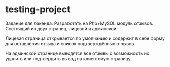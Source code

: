 # testing-project
Задание для бэкенда:
Разработать на Php+MySQL модуль отзывов. Состоящий из двух страниц, лицевой и админской.

 Лицевая страница открывается по умолчанию и содержит в себе форму для оставления отзыва и список подтверждённых отзывов.

 На админской странице выводятся все отзывы с возможность их удалить или подтвердить вывод на клиентскую страницу.
